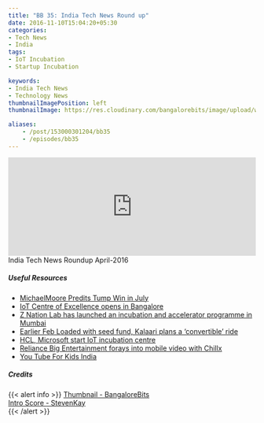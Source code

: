 ```yaml
---
title: "BB 35: India Tech News Round up"
date: 2016-11-10T15:04:20+05:30
categories:
- Tech News
- India
tags:
- IoT Incubation
- Startup Incubation

keywords:
- India Tech News
- Technology News
thumbnailImagePosition: left
thumbnailImage: https://res.cloudinary.com/bangalorebits/image/upload/w_600,h_600,c_fill,r_50/v1518006932/bb-episode-assets/bb-news-thumbnail_wk4v4x.png

aliases:
    - /post/153000301204/bb35
    - /episodes/bb35
---
```

<iframe frameborder='0' height='200px' scrolling='no' seamless src='https://embed.simplecast.com/53f71dce?color=f5f5f5' width='100%'></iframe>
<BR>
India Tech News Roundup April-2016
<!--more-->


##### Useful Resources

*   [MichaelMoore Predits Tump Win in July](https://michaelmoore.com/trumpwillwin/)
*   [IoT Centre of Excellence opens in Bangalore](https://tech.economictimes.indiatimes.com/news/internet/iot-center-of-excellence-opens-in-bangalore/55345521)
*   [Z Nation Lab has launched an incubation and accelerator programme in Mumbai](https://inc42.com/buzz/z-nation-lab-incubator/)
*   [Earlier Feb Loaded with seed fund, Kalaari plans a ‘convertible’ ride](https://economictimes.indiatimes.com/small-biz/startups/loaded-with-seed-fund-kalaari-plans-a-convertible-ride/articleshow/50843450.cms)
*   [HCL, Microsoft start IoT incubation centre](https://www.livemint.com/Industry/5206tPVe6cKWOfTmXy8lBM/HCL-Microsoft-start-IoT-incubation-centre.html)
*   [Reliance Big Entertainment forays into mobile video with Chillx](https://tech.economictimes.indiatimes.com/news/internet/reliance-big-entertainment-enters-video-on-demand-space-with-chillx/55325401)
*   [You Tube For Kids India](https://economictimes.indiatimes.com/magazines/panache/youtube-bets-big-on-indias-tech-savvy-kids-with-new-app/articleshow/55339932.cms)

##### Credits

{{< alert info  >}}
  [Thumbnail - BangaloreBits](https://bangalorebis.in) <BR>
  [Intro Score - StevenKay](https://plus.google.com/+StevenKay_Detachment)<BR>
{{< /alert >}}
